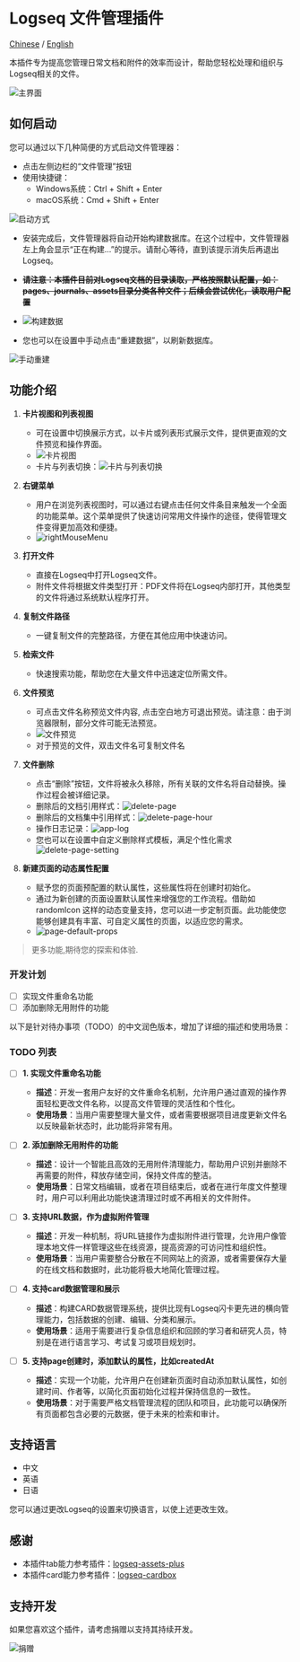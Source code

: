 # Logseq 文件管理插件

[Chinese](README_CN.md) / [English](README.md)

本插件专为提高您管理日常文档和附件的效率而设计，帮助您轻松处理和组织与Logseq相关的文件。

![主界面](./images/app-main.jpg)

## 如何启动
您可以通过以下几种简便的方式启动文件管理器：
- 点击左侧边栏的“文件管理”按钮
- 使用快捷键：
  - Windows系统：Ctrl + Shift + Enter
  - macOS系统：Cmd + Shift + Enter

![启动方式](./images/app-open.jpg)

- 安装完成后，文件管理器将自动开始构建数据库。在这个过程中，文件管理器左上角会显示“正在构建...”的提示。请耐心等待，直到该提示消失后再退出Logseq。
- ~~**请注意：本插件目前对Logseq文档的目录读取，严格按照默认配置，如：pages、journals、assets目录分类各种文件；后续会尝试优化，读取用户配置**~~
- ![构建数据](./images/app-build.jpg)

- 您也可以在设置中手动点击“重建数据”，以刷新数据库。

![手动重建](./images/app-rebuild.jpg)

## 功能介绍

1. **卡片视图和列表视图**  
   - 可在设置中切换展示方式，以卡片或列表形式展示文件，提供更直观的文件预览和操作界面。
   - ![卡片视图](./images/app-card.jpg)
   - 卡片与列表切换：![卡片与列表切换](./images/app-card-switch.jpg)

2. **右键菜单**
   - 用户在浏览列表视图时，可以通过右键点击任何文件条目来触发一个全面的功能菜单。这个菜单提供了快速访问常用文件操作的途径，使得管理文件变得更加高效和便捷。
   - ![rightMouseMenu](./images/right-mouse-menu.png)
 
3. **打开文件**  
   - 直接在Logseq中打开Logseq文件。
   - 附件文件将根据文件类型打开：PDF文件将在Logseq内部打开，其他类型的文件将通过系统默认程序打开。

4. **复制文件路径**  
   - 一键复制文件的完整路径，方便在其他应用中快速访问。

5. **检索文件**  
   - 快速搜索功能，帮助您在大量文件中迅速定位所需文件。

6. **文件预览**
   - 可点击文件名称预览文件内容, 点击空白地方可退出预览。请注意：由于浏览器限制，部分文件可能无法预览。
   - ![文件预览](./images/app-preview.jpg)
   - 对于预览的文件，双击文件名可复制文件名

7. **文件删除**
   - 点击“删除”按钮，文件将被永久移除，所有关联的文件名将自动替换。操作过程会被详细记录。
   - 删除后的文档引用样式：![delete-page](./images/delete-page.png)
   - 删除后的文档集中引用样式：![delete-page-hour](./images/delete-page-hour.png)
   - 操作日志记录：![app-log](./images/app-log.png)
   - 您也可以在设置中自定义删除样式模板，满足个性化需求 ![delete-page-setting](./images/delete-page-setting.png)

8. **新建页面的动态属性配置**
   - 赋予您的页面预配置的默认属性，这些属性将在创建时初始化。
   - 通过为新创建的页面设置默认属性来增强您的工作流程。借助如 randomIcon 这样的动态变量支持，您可以进一步定制页面。此功能使您能够创建具有丰富、可自定义属性的页面，以适应您的需求。
   - ![page-default-props](./images/page-default-props.png)

> 更多功能,期待您的探索和体验.

### 开发计划

- [ ] 实现文件重命名功能
- [ ] 添加删除无用附件的功能

以下是针对待办事项（TODO）的中文润色版本，增加了详细的描述和使用场景：

### TODO 列表

- [ ] **1. 实现文件重命名功能**
   - **描述**：开发一套用户友好的文件重命名机制，允许用户通过直观的操作界面轻松更改文件名称，以提高文件管理的灵活性和个性化。
   - **使用场景**：当用户需要整理大量文件，或者需要根据项目进度更新文件名以反映最新状态时，此功能将非常有用。

- [ ] **2. 添加删除无用附件的功能**
   - **描述**：设计一个智能且高效的无用附件清理能力，帮助用户识别并删除不再需要的附件，释放存储空间，保持文件库的整洁。
   - **使用场景**：日常文档编辑，或者在项目结束后，或者在进行年度文件整理时，用户可以利用此功能快速清理过时或不再相关的文件附件。

- [ ] **3. 支持URL数据，作为虚拟附件管理**
   - **描述**：开发一种机制，将URL链接作为虚拟附件进行管理，允许用户像管理本地文件一样管理这些在线资源，提高资源的可访问性和组织性。
   - **使用场景**：当用户需要整合分散在不同网站上的资源，或者需要保存大量的在线文档和数据时，此功能将极大地简化管理过程。

- [ ] **4. 支持card数据管理和展示**
   - **描述**：构建CARD数据管理系统，提供比现有Logseq闪卡更先进的横向管理能力，包括数据的创建、编辑、分类和展示。
   - **使用场景**：适用于需要进行复杂信息组织和回顾的学习者和研究人员，特别是在进行语言学习、考试复习或项目规划时。

- [ ] **5. 支持page创建时，添加默认的属性，比如createdAt**
   - **描述**：实现一个功能，允许用户在创建新页面时自动添加默认属性，如创建时间、作者等，以简化页面初始化过程并保持信息的一致性。
   - **使用场景**：对于需要严格文档管理流程的团队和项目，此功能可以确保所有页面都包含必要的元数据，便于未来的检索和审计。


## 支持语言

- 中文
- 英语
- 日语

您可以通过更改Logseq的设置来切换语言，以使上述更改生效。

## 感谢

- 本插件tab能力参考插件：[logseq-assets-plus](https://github.com/xyhp915/logseq-assets-plus)
- 本插件card能力参考插件：[logseq-cardbox](https://github.com/sosuisen/logseq-cardbox)

## 支持开发

如果您喜欢这个插件，请考虑捐赠以支持其持续开发。

![捐赠](./images/WechatIMG9.jpg)


